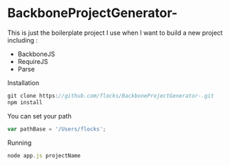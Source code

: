 BackboneProjectGenerator-
=========================

This is just the boilerplate project I use when I want to build a new project including :

- BackboneJS
- RequireJS
- Parse

Installation
`````javascript
git clone https://github.com/flocks/BackboneProjectGenerator-.git
npm install
`````
You can set your path 
`````javascript
var pathBase = '/Users/flocks';
`````
Running 
`````javascript
node app.js projectName
`````
